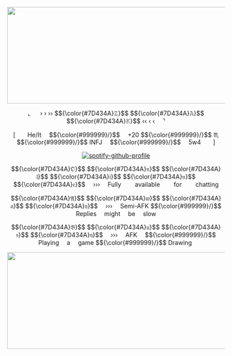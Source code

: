 
<p align="center"><img height="224" width="718" src="https://i.postimg.cc/DzXq8NDt/aaegzzrhzrh.png"/></p>
<p align="center">⌞   › › ›› $${\color{#7D434A}𝚉}$$ $${\color{#7D434A}𝙰}$$ $${\color{#7D434A}𝙺}$$  ‹‹ ‹ ‹  ⌝</p>

<p align="center">[  He/It  $${\color{#999999}/}$$  +20 $${\color{#999999}/}$$ ♏︎ $${\color{#999999}/}$$ INFJ  $${\color{#999999}/}$$  5w4  ]</p>

<p align="center">
  <a href="https://github.com/kittinan/spotify-github-profile">
    <img src="https://spotify-github-profile.kittinanx.com/api/view?uid=21sjb5sr5qmwew2d3uq4ijepa&cover_image=true&theme=novatorem&show_offline=false&background_color=121212&interchange=false&bar_color=7d434a&bar_color_cover=false" alt="spotify-github-profile">
  </a>
</p>

<p align="center">$${\color{#7D434A}𝔒}$$ $${\color{#7D434A}𝔫}$$ $${\color{#7D434A}𝔩}$$ $${\color{#7D434A}𝔦}$$ $${\color{#7D434A}𝔫}$$ $${\color{#7D434A}𝔢}$$  ›››  Fully   available   for   chatting</p>

<p align="center">$${\color{#7D434A}𝔄}$$ $${\color{#7D434A}𝔴}$$ $${\color{#7D434A}𝔞}$$ $${\color{#7D434A}𝔶}$$  ›››  Semi-AFK $${\color{#999999}/}$$ Replies  might  be  slow</p>

<p align="center">$${\color{#7D434A}𝔅}$$ $${\color{#7D434A}𝔲}$$ $${\color{#7D434A}𝔰}$$ $${\color{#7D434A}𝔶}$$  ›››  AFK  $${\color{#999999}/}$$ Playing  a  game $${\color{#999999}/}$$ Drawing 
  
<p align="center"><img height="224" width="718" src="https://i.postimg.cc/TPfRDLHf/ZRHZRHZRHZRH.png"/></p> 

